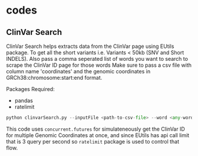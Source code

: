 # codes


## ClinVar Search
ClinVar Search helps extracts data from the ClinVar page using EUtils package.
To get all the short variants i.e. Variants < 50kb (SNV and Short INDELS). 
Also pass a comma seperated list of words you want to search to scrape the ClinVar ID page for those words
Make sure to pass a csv file with column name 'coordinates' and the genomic coordinates in GRCh38:chromosome:start:end format.

Packages Required:
* pandas
* ratelimit

```python
python clinvarSearch.py --inputFile <path-to-csv-file> --word <any-word-to-search> --outPrefix <prefix-for-output>
```

This code uses `concurrent.futures` for simulateneously get the ClinVar ID for multiple Genomic Coordinates at once, and since EUtils has api call limit that is 3 query per second so `ratelimit` package is used to control that flow.